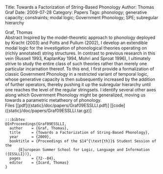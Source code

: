 Title: Towards a Factorization of String-Based Phonology
Author: Thomas Graf
Date: 2009-07-28
Category: Papers
Tags: phonology; generative capacity; constraints; modal logic; Government Phonology; SPE; subregular hierarchy

<div markdown class="authors">
Graf, Thomas
</div>

<div markdown class="abstract">
<span id="abstract-title">Abstract</span>
Inspired by the model-theoretic approach to phonology deployed by Kracht (2003) and Potts and Pullum (2002), I develop an extendible modal logic for the investigation of phonological theories operating on (richly annotated) string structures.
In contrast to previous research in this vein (Russell 1993, KaplanKay 1994, Mohri and Sproat 1996), I ultimately strive to study the entire class of such theories rather than merely one particular incarnation thereof.
To this end, I first provide a formalization of classic Government Phonology in a restricted variant of temporal logic, whose generative capacity is then subsequently increased by the addition of further operators, thereby pushing it up the subregular hierarchy until one reaches the level of the regular stringsets.
I identify several other axes along which Government Phonology might be generalized, moving us towards a parametric metatheory of phonology.
</div>

<div markdown class="files">
<span id="files-title">Files</span>
[[pdf]({static}/doc/papers/Graf09ESSLLI.pdf)]
[[code]({static}/doc/papers/Graf09ESSLLI.tar.gz)]
</div>

~~~
:::bibtex
@InProceedings{Graf09ESSLLI,
  author	= {Graf, Thomas},
  title		= {Towards a Factorization of String-Based Phonology},
  year		= {2009},
  booktitle	= {Proceedings of the $14^{\text{th}}$ Student Session of the
      {E}uropean Summer School for Logic, Language and Information ({ESSLLI})},
  pages		= {72--84},
  editor	= {Icard, Thomas}
}
~~~
